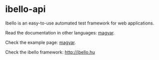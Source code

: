 # ibello-api
Ibello is an easy-to-use automated test framework for web applications.

Read the documentation in other languages: [magyar](README.hu.md).

Check the example page: [magyar](EXAMPLES.hu.md).

Check the ibello framework: http://ibello.hu

